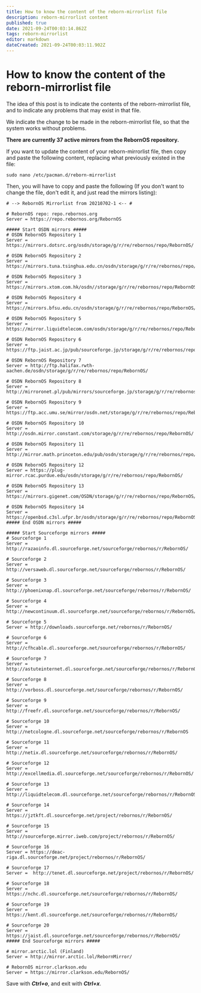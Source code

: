 ```yaml
---
title: How to know the content of the reborn-mirrorlist file
description: reborn-mirrorlist content
published: true
date: 2021-09-24T00:03:14.862Z
tags: reborn-mirrorlist
editor: markdown
dateCreated: 2021-09-24T00:03:11.902Z
---
```


# How to know the content of the reborn-mirrorlist file

The idea of this post is to indicate the contents of the reborn-mirrorlist file, and to indicate any problems that may exist in that file.

We indicate the change to be made in the reborn-mirrorlist file, so that the system works without problems.

**There are currently 37 active mirrors from the RebornOS repository.**

If you want to update the content of your reborn-mirrorlist file, then copy and paste the following content, replacing what previously existed in the file:

```
sudo nano /etc/pacman.d/reborn-mirrorlist
```

Then, you will have to copy and paste the following (If you don't want to change the file, don't edit it, and just read the mirrors listing):

```
# --> RebornOS Mirrorlist from 20210702-1 <-- #

# RebornOS repo: repo.rebornos.org
Server = https://repo.rebornos.org/RebornOS

##### Start OSDN mirrors #####
# OSDN RebornOS Repository 1
Server = https://mirrors.dotsrc.org/osdn/storage/g/r/re/rebornos/repo/RebornOS/

# OSDN RebornOS Repository 2
Server = https://mirrors.tuna.tsinghua.edu.cn/osdn/storage/g/r/re/rebornos/repo/RebornOS/

# OSDN RebornOS Repository 3
Server = https://mirrors.xtom.com.hk/osdn//storage/g/r/re/rebornos/repo/RebornOS/

# OSDN RebornOS Repository 4
Server = https://mirrors.bfsu.edu.cn/osdn/storage/g/r/re/rebornos/repo/RebornOS/

# OSDN RebornOS Repository 5
Server = https://mirror.liquidtelecom.com/osdn/storage/g/r/re/rebornos/repo/RebornOS/

# OSDN RebornOS Repository 6
Server = https://ftp.jaist.ac.jp/pub/sourceforge.jp/storage/g/r/re/rebornos/repo/RebornOS/

# OSDN RebornOS Repository 7
Server = http://ftp.halifax.rwth-aachen.de/osdn/storage/g/r/re/rebornos/repo/RebornOS/

# OSDN RebornOS Repository 8
Server = http://mirroronet.pl/pub/mirrors/sourceforge.jp/storage/g/r/re/rebornos/repo/RebornOS/

# OSDN RebornOS Repository 9
Server = https://ftp.acc.umu.se/mirror/osdn.net/storage/g/r/re/rebornos/repo/RebornOS/

# OSDN RebornOS Repository 10
Server = http://osdn.mirror.constant.com/storage/g/r/re/rebornos/repo/RebornOS/

# OSDN RebornOS Repository 11
Server = http://mirror.math.princeton.edu/pub/osdn/storage/g/r/re/rebornos/repo/RebornOS/

# OSDN RebornOS Repository 12
Server = https://plug-mirror.rcac.purdue.edu/osdn/storage/g/r/re/rebornos/repo/RebornOS/

# OSDN RebornOS Repository 13
Server = https://mirrors.gigenet.com/OSDN/storage/g/r/re/rebornos/repo/RebornOS/

# OSDN RebornOS Repository 14
Server = https://openbsd.c3sl.ufpr.br/osdn/storage/g/r/re/rebornos/repo/RebornOS/
##### End OSDN mirrors #####

##### Start Sourceforge mirrors #####
# Sourceforge 1
Server = http://razaoinfo.dl.sourceforge.net/sourceforge/rebornos/r/RebornOS/

# Sourceforge 2
Server = http://versaweb.dl.sourceforge.net/sourceforge/rebornos/r/RebornOS/

# Sourceforge 3
Server = http://phoenixnap.dl.sourceforge.net/sourceforge/rebornos/r/RebornOS/

# Sourceforge 4
Server = http://newcontinuum.dl.sourceforge.net/sourceforge/rebornos/r/RebornOS/

# Sourceforge 5
Server = http://downloads.sourceforge.net/rebornos/r/RebornOS/

# Sourceforge 6
Server = http://cfhcable.dl.sourceforge.net/sourceforge/rebornos/r/RebornOS/

# Sourceforge 7
Server = http://astuteinternet.dl.sourceforge.net/sourceforge/rebornos/r/RebornOS/

# Sourceforge 8
Server = http://vorboss.dl.sourceforge.net/sourceforge/rebornos/r/RebornOS/

# Sourceforge 9
Server = http://freefr.dl.sourceforge.net/sourceforge/rebornos/r/RebornOS/

# Sourceforge 10
Server = http://netcologne.dl.sourceforge.net/sourceforge/rebornos/r/RebornOS

# Sourceforge 11
Server = http://netix.dl.sourceforge.net/sourceforge/rebornos/r/RebornOS/

# Sourceforge 12
Server = http://excellmedia.dl.sourceforge.net/sourceforge/rebornos/r/RebornOS/

# Sourceforge 13
Server = http://liquidtelecom.dl.sourceforge.net/sourceforge/rebornos/r/RebornOS/

# Sourceforge 14
Server = https://jztkft.dl.sourceforge.net/project/rebornos/r/RebornOS/

# Sourceforge 15
Server = http://sourceforge.mirror.iweb.com/project/rebornos/r/RebornOS/

# Sourceforge 16
Server = https://deac-riga.dl.sourceforge.net/project/rebornos/r/RebornOS/

# Sourceforge 17
Server =  http://tenet.dl.sourceforge.net/project/rebornos/r/RebornOS/

# Sourceforge 18
Server = https://nchc.dl.sourceforge.net/sourceforge/rebornos/r/RebornOS/

# Sourceforge 19
Server = https://kent.dl.sourceforge.net/sourceforge/rebornos/r/RebornOS/

# Sourceforge 20
Server = https://jaist.dl.sourceforge.net/sourceforge/rebornos/r/RebornOS/
##### End Sourceforge mirrors #####

# mirror.arctic.lol (Finland)
Server = http://mirror.arctic.lol/RebornMirror/

# RebornOS mirror.clarkson.edu
Server = https://mirror.clarkson.edu/RebornOS/
```

Save with ***Ctrl+o***, and exit with ***Ctrl+x***.

